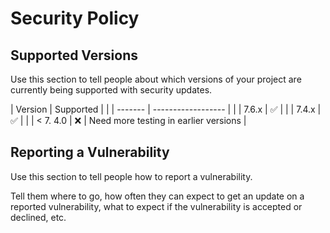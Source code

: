 # Security Policy

## Supported Versions

Use this section to tell people about which versions of your project are
currently being supported with security updates.

| Version | Supported          |                |
| ------- | ------------------ |                |
| 7.6.x   | :white_check_mark: |                |
| 7.4.x   | :white_check_mark: |                |
| < 7. 4.0   | :x:                | Need more testing in earlier versions |

## Reporting a Vulnerability

Use this section to tell people how to report a vulnerability.

Tell them where to go, how often they can expect to get an update on a
reported vulnerability, what to expect if the vulnerability is accepted or
declined, etc.
